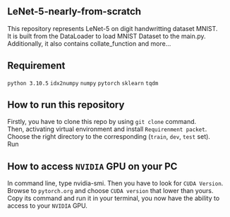 ## LeNet-5-nearly-from-scratch
This repository represents LeNet-5 on digit handwritting dataset MNIST.  
It is built from the DataLoader to load MNIST Dataset to the main.py. Additionally, it also contains collate_function and more...   
## Requirement
`python 3.10.5` 
`idx2numpy` 
`numpy` 
`pytorch`
`sklearn`
`tqdm`   
## How to run this repository  
Firstly, you have to clone this repo by using `git clone` command.  
Then, activating virtual environment and install `Requirenment packet`.  
Choose the right directory to the corresponding (`train`, `dev`, `test` set).  
Run  
## How to access `NVIDIA` GPU on your PC  
In command line, type nvidia-smi. Then you have to look for `CUDA Version`.   
Browse to `pytorch.org` and choose `CUDA version` that lower than yours.   
Copy its command and run it in your terminal, you now have the ability to access to your `NVIDIA` GPU.  
